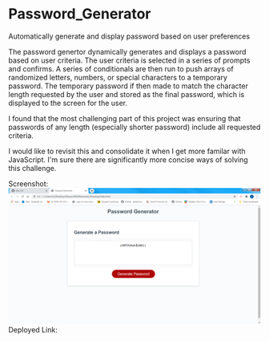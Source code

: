 # Password_Generator
Automatically generate and display password based on user preferences

The password genertor dynamically generates and displays a password based on user criteria.
The user criteria is selected in a series of prompts and confirms. A series of conditionals
are then run to push arrays of randomized letters, numbers, or special characters to a temporary 
password. The temporary password if then made to match the character length requested by the user
and stored as the final password, which is displayed to the screen for the user.

I found that the most challenging part of this project was ensuring that passwords of any length
(especially shorter password) include all requested criteria. 

I would like to revisit this and consolidate it when I get more familar with JavaScript. I'm sure
there are significantly more concise ways of solving this challenge. 

Screenshot: <img src="Password_Generator_Screenshot.png">
Deployed Link: 
